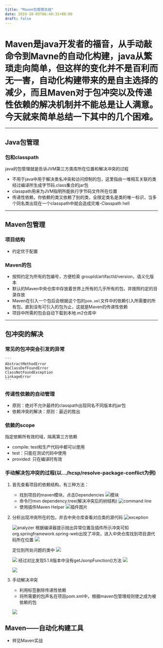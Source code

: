 ```yaml
---
title: "Maven包管理总结"
date: 2019-10-03T06:49:31+08:00
draft: false
---
```

# Maven是java开发者的福音，从手动敲命令到Mavne的自动化构建，java从繁琐走向简单，但这样的变化并不是百利而无一害，自动化构建带来的是自主选择的减少，而且Maven对于包冲突以及传递性依赖的解决机制并不能总是让人满意。今天就来简单总结一下其中的几个困难。
*****
## Java包管理 
### 包和classpath
java的包管理就是告诉JVM第三方类库所在位置和解决冲突的过程

* 不用于java中用于解决类名冲突和访问控制的包，这里指由一堆相互关联的类经过编译所生成字节码.class集合的jar包
* classpath用来为JVM指明所能执行字节码文件所在位置
* 传递性依赖，你依赖的类又依赖了别的类，全限定类名是类的唯一标识，当多个同名类出现在一个classpath中就会造成灾难-Classpath hell

*****
## Maven包管理
### 项目结构
* 约定优于配置
### Maven的包
* 按照约定为所有的包编号，⽅便检索 
groupId/artifactId/version，语义化版本 
* 默认的Maven中央仓库中存放着世界上所有的几乎所有的包，并按照约定的目录存放
* Maven在引入一个包后会根据这个包的`pom.xml`文件中的依赖引入所需要的所有包，直到没有可引入的包为止，这就是Maven的传递性依赖
* 项目中所需的包会自动下载到本地.m2仓库中
*****
## 包冲突的解决
### 常见的包冲突会引发的异常
    ```
    AbstractMethodError
    NoClassDefFoundError
    ClassNotFoundException
    LinkageError
    ```

### 传递性依赖的⾃动管理
* 原则：绝对不允许最终的classpath出现同名不同版本的jar包
* 依赖冲突的解决：原则：最近的胜出

### 依赖的scope
指定依赖所有效的域，隔离第三方依赖

* compile: test和生产代码中都可以使用
* test：只能在测试代码中使用
* provided: 只在编译时有效

### 手动解决包冲突的过程(以.../hcsp/resolve-package-conflict为例)
1. 首先查看项目的依赖结构，有三种方法：
    * 找到项目的maven模块，点击Dependencies
    ![模块](/images/MavenPackagemanagement/1.png)
    * 命令行mvn dependency:tree(解决冲突后的树结构)
    ![command line](/images/MavenPackagemanagement/3.png)
    * 使用插件Maven Helper
    ![插件图片](/images/MavenPackagemanagement/2.png)
2. 分析出现冲突所在的包，并去中央仓库查看对应类的源代码
    ![exception](/images/MavenPackagemanagement/4.png)

    ![analyzer](/images/MavenPackagemanagement/5.png)
    根据编译器提示抛出异常位置及插件所示冲突可知org.springframework.spring-web出现了冲突，进入中央仓库找到项目源代码所在位置
    ![](/images/MavenPackagemanagement/6.png)

    定位到所处问题的类中
    ![](/images/MavenPackagemanagement/5.1.8.png)

    ![](/images/MavenPackagemanagement/4.3.6.png)
    经过对比发现5.1.8版本中没有getJsonpFunction()方法
    ![](/images/MavenPackagemanagement/8.png)

    ![](/images/MavenPackagemanagement/7.png)
3. 手动解决冲突
    * 利用<exclusion>标签删除传递性依赖
    * 将所需要的包声名在项目pom.xml中，根据maven包管理规则使之成为被依赖的包

    ![](/images/MavenPackagemanagement/9.png)
## Maven——⾃动化构建⼯具
* 祥见Maven实战

    


    

